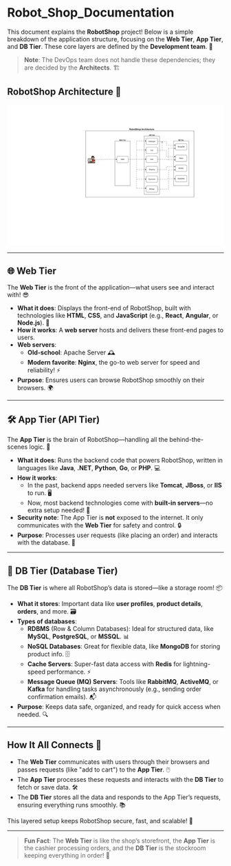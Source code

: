 # Robot_Shop_Documentation

This document explains the **RobotShop** project! Below is a simple breakdown of the application structure, focusing on the **Web Tier**, **App Tier**, and **DB Tier**. These core layers are defined by the **Development team**. 📝

> **Note**: The DevOps team does not handle these dependencies; they are decided by the **Architects**. 🏗️

## RobotShop Architecture 🚀
![alt text](robot_shop_architecture.svg)

---
## 🌐 Web Tier
The **Web Tier** is the front of the application—what users see and interact with! 😎

- **What it does**: Displays the front-end of RobotShop, built with technologies like **HTML**, **CSS**, and **JavaScript** (e.g., **React**, **Angular**, or **Node.js**). 🎨
- **How it works**: A **web server** hosts and delivers these front-end pages to users.
- **Web servers**:
  - **Old-school**: Apache Server 🕰️
  - **Modern favorite**: **Nginx**, the go-to web server for speed and reliability! ⚡
- **Purpose**: Ensures users can browse RobotShop smoothly on their browsers. 🌍

---

## 🛠️ App Tier (API Tier)
The **App Tier** is the brain of RobotShop—handling all the behind-the-scenes logic. 🧠

- **What it does**: Runs the backend code that powers RobotShop, written in languages like **Java**, **.NET**, **Python**, **Go**, or **PHP**. 💻
- **How it works**:
  - In the past, backend apps needed servers like **Tomcat**, **JBoss**, or **IIS** to run. 🖥️
  - Now, most backend technologies come with **built-in servers**—no extra setup needed! 🙌
- **Security note**: The App Tier is **not** exposed to the internet. It only communicates with the **Web Tier** for safety and control. 🔒
- **Purpose**: Processes user requests (like placing an order) and interacts with the database. 🔄

---

## 💾 DB Tier (Database Tier)
The **DB Tier** is where all RobotShop’s data is stored—like a storage room! 📦

- **What it stores**: Important data like **user profiles**, **product details**, **orders**, and more. 🗃️
- **Types of databases**:
  - **RDBMS** (Row & Column Databases): Ideal for structured data, like **MySQL**, **PostgreSQL**, or **MSSQL**. 📊
  - **NoSQL Databases**: Great for flexible data, like **MongoDB** for storing product info. 🗄️
  - **Cache Servers**: Super-fast data access with **Redis** for lightning-speed performance. ⚡
  - **Message Queue (MQ) Servers**: Tools like **RabbitMQ**, **ActiveMQ**, or **Kafka** for handling tasks asynchronously (e.g., sending order confirmation emails). 📬
- **Purpose**: Keeps data safe, organized, and ready for quick access when needed. 🔍

---

## How It All Connects 🔗
- The **Web Tier** communicates with users through their browsers and passes requests (like "add to cart") to the **App Tier**. 🖱️
- The **App Tier** processes these requests and interacts with the **DB Tier** to fetch or save data. 🛠️
- The **DB Tier** stores all the data and responds to the App Tier’s requests, ensuring everything runs smoothly. 📚

This layered setup keeps RobotShop secure, fast, and scalable! 🚀

---

> **Fun Fact**: The **Web Tier** is like the shop’s storefront, the **App Tier** is the cashier processing orders, and the **DB Tier** is the stockroom keeping everything in order! 🏬

